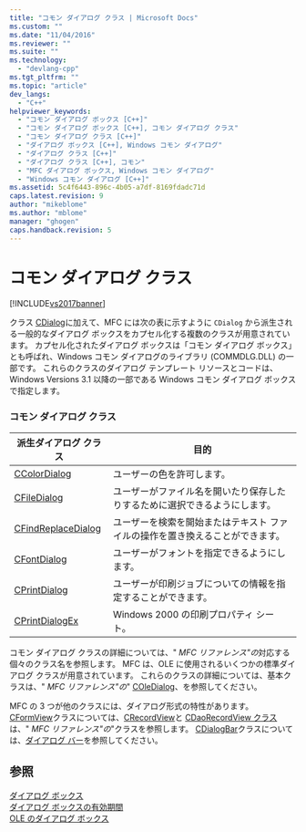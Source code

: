 ```yaml
---
title: "コモン ダイアログ クラス | Microsoft Docs"
ms.custom: ""
ms.date: "11/04/2016"
ms.reviewer: ""
ms.suite: ""
ms.technology: 
  - "devlang-cpp"
ms.tgt_pltfrm: ""
ms.topic: "article"
dev_langs: 
  - "C++"
helpviewer_keywords: 
  - "コモン ダイアログ ボックス [C++]"
  - "コモン ダイアログ ボックス [C++], コモン ダイアログ クラス"
  - "コモン ダイアログ クラス [C++]"
  - "ダイアログ ボックス [C++], Windows コモン ダイアログ"
  - "ダイアログ クラス [C++]"
  - "ダイアログ クラス [C++], コモン"
  - "MFC ダイアログ ボックス, Windows コモン ダイアログ"
  - "Windows コモン ダイアログ [C++]"
ms.assetid: 5c4f6443-896c-4b05-a7df-8169fdadc71d
caps.latest.revision: 9
author: "mikeblome"
ms.author: "mblome"
manager: "ghogen"
caps.handback.revision: 5
---
```

# コモン ダイアログ クラス
[!INCLUDE[vs2017banner](../assembler/inline/includes/vs2017banner.md)]

クラス [CDialog](../mfc/reference/cdialog-class.md)に加えて、MFC には次の表に示すように `CDialog` から派生される一般的なダイアログ ボックスをカプセル化する複数のクラスが用意されています。  カプセル化されたダイアログ ボックスは「コモン ダイアログ ボックス」とも呼ばれ、Windows コモン ダイアログのライブラリ \(COMMDLG.DLL\) の一部です。  これらのクラスのダイアログ テンプレート リソースとコードは、Windows Versions 3.1 以降の一部である Windows コモン ダイアログ ボックスで指定します。  
  
### コモン ダイアログ クラス  
  
|派生ダイアログ クラス|目的|  
|-----------------|--------|  
|[CColorDialog](../mfc/reference/ccolordialog-class.md)|ユーザーの色を許可します。|  
|[CFileDialog](../Topic/CFileDialog%20Class.md)|ユーザーがファイル名を開いたり保存したりするために選択できるようにします。|  
|[CFindReplaceDialog](../Topic/CFindReplaceDialog%20Class.md)|ユーザーを検索を開始またはテキスト ファイルの操作を置き換えることができます。|  
|[CFontDialog](../mfc/reference/cfontdialog-class.md)|ユーザーがフォントを指定できるようにします。|  
|[CPrintDialog](../Topic/CPrintDialog%20Class.md)|ユーザーが印刷ジョブについての情報を指定することができます。|  
|[CPrintDialogEx](../mfc/reference/cprintdialogex-class.md)|Windows 2000 の印刷プロパティ シート。|  
  
 コモン ダイアログ クラスの詳細については、" *MFC リファレンス"の*対応する個々のクラス名を参照します。  MFC は、OLE に使用されるいくつかの標準ダイアログ クラスが用意されています。  これらのクラスの詳細については、基本クラスは、" *MFC リファレンス"の*" [COleDialog](../mfc/reference/coledialog-class.md)、を参照してください。  
  
 MFC の 3 つが他のクラスには、ダイアログ形式の特性があります。  [CFormView](../mfc/reference/cformview-class.md)クラスについては、[CRecordView](../mfc/reference/crecordview-class.md)と [CDaoRecordView クラス](../mfc/reference/cdaorecordview-class.md)は、" *MFC リファレンス"の*"クラスを参照します。  [CDialogBar](../mfc/reference/cdialogbar-class.md)クラスについては、[ダイアログ バー](../mfc/dialog-bars.md)を参照してください。  
  
## 参照  
 [ダイアログ ボックス](../mfc/dialog-boxes.md)   
 [ダイアログ ボックスの有効期間](../mfc/life-cycle-of-a-dialog-box.md)   
 [OLE のダイアログ ボックス](../mfc/dialog-boxes-in-ole.md)